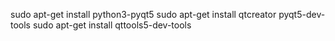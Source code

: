 sudo apt-get install python3-pyqt5
sudo apt-get install qtcreator pyqt5-dev-tools
sudo apt-get install qttools5-dev-tools

<!-- 
pyuic5 -x script2.ui -o script2.py

diskpart
list disk
exit


C:\Users\Alan\Documents\work\incident\env\Scripts\pyuic5.exe -x script.ui -o script.py -->